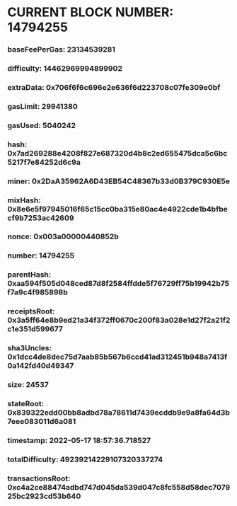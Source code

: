 # CURRENT BLOCK NUMBER: 14794255

### baseFeePerGas: 23134539281
### difficulty: 14462969994899902
### extraData: 0x706f6f6c696e2e636f6d223708c07fe309e0bf
### gasLimit: 29941380
### gasUsed: 5040242
### hash: 0x7ad269288e4208f827e687320d4b8c2ed655475dca5c6bc5217f7e84252d6c9a
### miner: 0x2DaA35962A6D43EB54C48367b33d0B379C930E5e
### mixHash: 0x8e6e5f97945016f65c15cc0ba315e80ac4e4922cde1b4bfbecf9b7253ac42609
### nonce: 0x003a00000440852b
### number: 14794255
### parentHash: 0xaa594f505d048ced87d8f2584ffdde5f76729ff75b19942b75f7a9c4f985898b
### receiptsRoot: 0x3a5ff64e8b9ed21a34f372ff0670c200f83a028e1d27f2a21f2c1e351d599677
### sha3Uncles: 0x1dcc4de8dec75d7aab85b567b6ccd41ad312451b948a7413f0a142fd40d49347
### size: 24537
### stateRoot: 0x839322edd00bb8adbd78a78611d7439ecddb9e9a8fa64d3b7eee083011d6a081
### timestamp: 2022-05-17 18:57:36.718527
### totalDifficulty: 49239214229107320337274
### transactionsRoot: 0xc4a2ce88474adbd747d045da539d047c8fc558d58dec707925bc2923cd53b640
